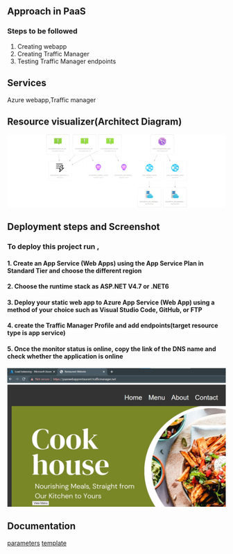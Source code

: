 ## Approach in PaaS

### Steps to be followed

1. Creating webapp
2. Creating Traffic Manager
3. Testing Traffic Manager endpoints

## Services

Azure webapp,Traffic manager

## Resource visualizer(Architect Diagram)

![ss](./paas.png)

## Deployment steps and Screenshot

### To deploy this project run ,

#### 1. Create an App Service (Web Apps) using the App Service Plan in Standard Tier and choose the different region

#### 2. Choose the runtime stack as ASP.NET V4.7 or .NET6

#### 3. Deploy your static web app to Azure App Service (Web App) using a method of your choice such as Visual Studio Code, GitHub, or FTP

#### 4. create the Traffic Manager Profile and add endpoints(target resource type is app service)

#### 5. Once the monitor status is online, copy the link of the DNS name and check whether the application is online

![ss](./1.png)

## Documentation

[parameters](parameters.json)
[template](template.json)
